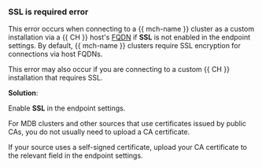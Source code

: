 ### SSL is required error

This error occurs when connecting to a {{ mch-name }} cluster as a custom installation via a {{ CH }} host's [FQDN](../../../../managed-clickhouse/concepts/network.md#hostname) if **SSL** is not enabled in the endpoint settings. By default, {{ mch-name }} clusters require SSL encryption for connections via host FQDNs. 

This error may also occur if you are connecting to a custom {{ CH }} installation that requires SSL.

**Solution**:

Enable **SSL** in the endpoint settings.

For MDB clusters and other sources that use certificates issued by public CAs, you do not usually need to upload a CA certificate.

If your source uses a self-signed certificate, upload your CA certificate to the relevant field in the endpoint settings.
